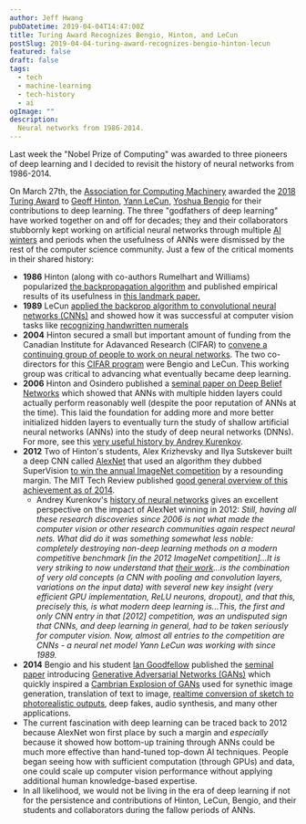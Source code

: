 ```yaml
---
author: Jeff Hwang
pubDatetime: 2019-04-04T14:47:00Z
title: Turing Award Recognizes Bengio, Hinton, and LeCun 
postSlug: 2019-04-04-turing-award-recognizes-bengio-hinton-lecun
featured: false
draft: false
tags:
  - tech
  - machine-learning
  - tech-history
  - ai
ogImage: ""
description:
  Neural networks from 1986-2014.
---
```


Last week the "Nobel Prize of Computing" was awarded to three pioneers of deep learning and I decided to revisit the history of neural networks from 1986-2014.

On March 27th, the [Association for Computing Machinery](https://en.wikipedia.org/wiki/Association_for_Computing_Machinery) awarded the [2018 Turing Award](https://awards.acm.org/about/2018-turing) to [Geoff Hinton](https://en.wikipedia.org/wiki/Geoffrey_Hinton), [Yann LeCun](https://en.wikipedia.org/wiki/Yann_LeCun), [Yoshua Bengio](https://en.wikipedia.org/wiki/Yoshua_Bengio) for their contributions to deep learning. The three "godfathers of deep learning" have worked together on and off for decades; they and their collaborators stubbornly kept working on artificial neural networks through multiple [AI winters](https://a16z.com/2016/06/10/ai-deep-learning-machines/) and periods when the usefulness of ANNs were dismissed by the rest of the computer science community. Just a few of the critical moments in their shared history:

* **1986** Hinton (along with co-authors Rumelhart and Williams) popularized [the backpropagation algorithm](https://en.wikipedia.org/wiki/Backpropagation#History) and published empirical results of its usefulness in [this landmark paper.](https://www.iro.umontreal.ca/~vincentp/ift3395/lectures/backprop_old.pdf)
* **1989** LeCun [applied the backprop algorithm to convolutional neural networks (CNNs)](https://en.wikipedia.org/wiki/Convolutional_neural_network#Image_recognition_with_CNNs_trained_by_gradient_descent) and showed how it was successful at computer vision tasks like [recognizing handwritten numerals](http://yann.lecun.com/exdb/publis/pdf/lecun-89e.pdf)
* **2004** Hinton secured a small but important amount of funding from the Canadian Institute for Adavanced Research (CIFAR) to [convene a continuing group of people to work on neural networks](https://www.wired.com/2014/01/geoffrey-hinton-deep-learning/). The two co-directors for this [CIFAR program](https://www.cifar.ca/cifarnews/2019/03/27/turing-award-honours-cifar-s-pioneers-of-ai) were Bengio and LeCun. This working group was critical to advancing what eventually became deep learning.
* **2006** Hinton and Osindero published a [seminal paper on Deep Belief Networks](https://www.cs.toronto.edu/~hinton/absps/fastnc.pdf) which showed that ANNs with multiple hidden layers could actually perform reasonably well (despite the poor reputation of ANNs at the time). This laid the foundation for adding more and more better initialized hidden layers to eventually turn the study of shallow artificial neural networks (ANNs) into the study of deep neural networks (DNNs). For more, see this [very useful history by Andrey Kurenkov](http://www.andreykurenkov.com/writing/ai/a-brief-history-of-neural-nets-and-deep-learning-part-4/).
* **2012** Two of Hinton's students, Alex Krizhevsky and Ilya Sutskever built a deep CNN called [AlexNet](https://en.wikipedia.org/wiki/AlexNet) that used an algorithm they dubbed SuperVision [to win the annual ImageNet competition](https://papers.nips.cc/paper/4824-imagenet-classification-with-deep-convolutional-neural-networks.pdf) by a resounding margin. The MIT Tech Review published [good general overview of this achievement as of 2014](https://www.technologyreview.com/s/530561/the-revolutionary-technique-that-quietly-changed-machine-vision-forever/). 
	* Andrey Kurenkov's [history of neural networks](http://www.andreykurenkov.com/writing/ai/a-brief-history-of-neural-nets-and-deep-learning-part-4/) gives an excellent perspective on the impact of AlexNet winning in 2012: *Still, having all these research discoveries since 2006 is not what made the computer vision or other research communities again respect neural nets. What did do it was something somewhat less noble: completely destroying non-deep learning methods on a modern competitive benchmark [in the 2012 ImageNet competition]...It is very striking to now understand that [their work](https://papers.nips.cc/paper/4824-imagenet-classification-with-deep-convolutional-neural-networks.pdf)...is the combination of very old concepts (a CNN with pooling and convolution layers, variations on the input data) with several new key insight (very efficient GPU implementation, ReLU neurons, dropout), and that this, precisely this, is what modern deep learning is...This, the first and only CNN entry in that [2012] competition, was an undisputed sign that CNNs, and deep learning in general, had to be taken seriously for computer vision. Now, almost all entries to the competition are CNNs - a neural net model Yann LeCun was working with since 1989.*
* **2014** Bengio and his student [Ian Goodfellow](https://www.theverge.com/2019/4/5/18296473/apple-google-ai-research-poached-ian-goodfellow) published the [seminal paper](https://arxiv.org/abs/1406.2661) introducing [Generative Adversarial Networks (GANs)](https://en.wikipedia.org/wiki/Generative_adversarial_network) which quickly inspired a [Cambrian Explosion of GANs](https://github.com/hindupuravinash/the-gan-zoo/blob/master/README.md) used for synethic image generation, translation of text to image, [realtime conversion of sketch to photorealistic outputs](/blog/2019/03/21/top-of-mind-04), deep fakes, audio synthesis, and many other applications.  
* The current fascination with deep learning can be traced back to 2012 because AlexNet won first place by such a margin and *especially* because it showed how bottom-up training through ANNs could be much more effective than hand-tuned top-down AI techniques. People began seeing how with sufficient computation (through GPUs) and data, one could scale up computer vision performance without applying additional human knowledge-based expertise. 
* In all likelihood, we would not be living in the era of deep learning if not for the persistence and contributions of Hinton, LeCun,  Bengio, and their students and collaborators during the fallow periods of ANNs.
